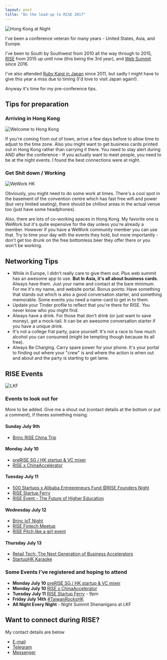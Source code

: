 ```yaml
---
layout: post
title: "On the lead-up to RISE 2017"
---
```


![Hong Kong at Night](https://images.itinerantfoodie.com/uploads/hong-kong-pics/peaknighttime.png)

I've been a conference veteran for many years - United States, Asia, and Europe.

I've been to South by Southwest from 2010 all the way through to 2015, [RISE](http://www.nolim1t.co/2016/06/06/post-rise-conference-key-takes.html) from 2015 up until now (this being the 3rd year), and [Web Summit](http://www.nolim1t.co/2016/11/21/websummit-2016.html) since 2016.

I've also attended [Ruby Kaigi in Japan](http://www.nolim1t.co/2016/09/12/rubykaigi-2016.html) since 2011, but sadly I might have to give this year a miss due to timing (I'd love to visit Japan again!).

Anyway it's time for my pre-conference tips.

## Tips for preparation

### Arriving in Hong Kong

![Welcome to Hong Kong](https://images.itinerantfoodie.com/uploads/hong-kong-pics/welcome-to-hk.png)

If you're coming from out of town, arrive a few days before to allow time to adjust to the time zone. Also you might want to get business cards printed out in Hong Kong rather than carrying it there. You need to stay alert during AND after the conference - If you actually want to meet people, you need to be at the night events. I found the best connections were at night.

### Get Shit down / Working

![WeWork HK](https://images.itinerantfoodie.com/uploads/hong-kong-pics/hk-wework.jpg)

Obviously, you might need to do some work at times. There's a cool spot in the basement of the convention centre which has fast free wifi and power (but very limited seating), there should be chillout areas in the actual venue too (just have some headphones).

Also, there are lots of co-working spaces in Hong Kong. My favorite one is WeWork but it's quite expensive for the day unless you're already a member. However if you have a WeWork community member you can use that. Try to time your day with the events they hold, but more importantly - don't get too drunk on the free bottomless beer they offer there or you won't be working.


## Networking Tips

* While in Europe, I didn't really care to give them out. Plus web summit has an awesome app to use. **But In Asia, it's all about business cards**. Always have them. Just your name and contact at the bare minimum. For me it's my name, and website portal. Bonus points: Have something that stands out which is also a good conversation starter, and something memorable. Some events you need a name-card to get in to them.
* Update your Tinder profile to reflect that you're there for RISE. You never know who you might find.
* Always have a drink. For those that don't drink (or just want to save money), get a mock-tail. It can be an awesome conversation starter if you have a unique drink.
* It's not a college frat party, pace yourself. It's not a race to how much alcohol you can consumed (might be tempting though because its all free).
* Always Be Charging. Carry spare power for your phone. It's your portal to finding out where your "crew" is and where the action is when out and about and the party is starting to get lame.

## RISE Events

![LKF](https://images.itinerantfoodie.com/uploads/hong-kong-pics/lkf.jpg)

### Events to look out for

More to be added. Give me a shout out (contact details at the bottom or put a comment), if theres something mising.

#### Sunday July 9th

* [Brinc RISE China Trip](https://riseconf.com/china-trip)

#### Monday July 10

* [preRISE SG / HK startup & VC mixer](https://www.eventbrite.sg/e/prerise-sg-hk-startup-vc-mixer-tickets-35449650860)
* [RISE x ChinaAccelerator](https://www.eventbrite.com/e/chinaccelerator-x-wework-launch-across-borders-tickets-35303223893)

#### Tuesday July 11

* [500 Startups x Alibaba Entrepreneurs Fund @RISE Founders Night](https://www.eventbrite.com/e/500-startups-x-alibaba-entrepreneurs-fund-rise-founders-night-tickets-34930324541?aff=es2)
* [RISE Startup Ferry](https://www.eventbrite.hk/e/startupferry-2017-party-by-alivenotdeadcom-tickets-35070216963)
* [RISE Event - The Future of Higher Education](https://www.eventbrite.com/e/rise-community-event-the-future-of-higher-education-tickets-34954164848)

#### Wednesday July 12

* [Brinc IoT Night](https://www.eventbrite.hk/e/brincs-internet-of-things-night-tickets-35073544917)
* [RISE Fintech Meetup](https://www.eventbrite.com/e/rise-fintech-meetup-tickets-35395918144)
* [RISE Pitch like a girl event](https://www.eventbrite.hk/e/pitch-like-a-girl-rise-tickets-35029601481)

#### Thursday July 13

* [Retail Tech: The Next Generation of Business Accelerators](https://www.eventbrite.hk/e/retail-tech-the-next-generation-of-business-accelerators-tickets-32346478187)
* [StartupHK Karaoke](https://www.eventbrite.com/e/startupshk-presents-startup-karaoke-rise-closing-party-powered-by-alivenotdead-tickets-34460285642)

### Some Events I've registered and hoping to attend

* **Monday July 10** [preRISE SG / HK startup & VC mixer](https://www.eventbrite.sg/e/prerise-sg-hk-startup-vc-mixer-tickets-35449650860)
* **Monday July 10** [RISE x ChinaAccelerator](https://www.eventbrite.com/e/chinaccelerator-x-wework-launch-across-borders-tickets-35303223893)
* **Tuesday July 11** [RISE Startup Ferry](https://www.eventbrite.hk/e/startupferry-2017-party-by-alivenotdeadcom-tickets-35070216963) - 9pm
* **Friday July 14th** [#TaiwanRocksHK](https://www.eventbrite.com/e/taiwanrockshk-registration-35339277731)
* **All Night Every Night** - Night Summit Shenanigans at LKF

## Want to connect during RISE?

My contact details are below

* <i class="fa fa-envelope" aria-hidden="true"></i> [E-mail](https://21.co/barryt/)
* <i class="fa fa-telegram" aria-hidden="true"></i> [Telegram](https://t.me/nolim1t)
* <i class="fa fa-commenting-o" aria-hidden="true"></i> [Messenger](https://m.me/barry.teoh)
